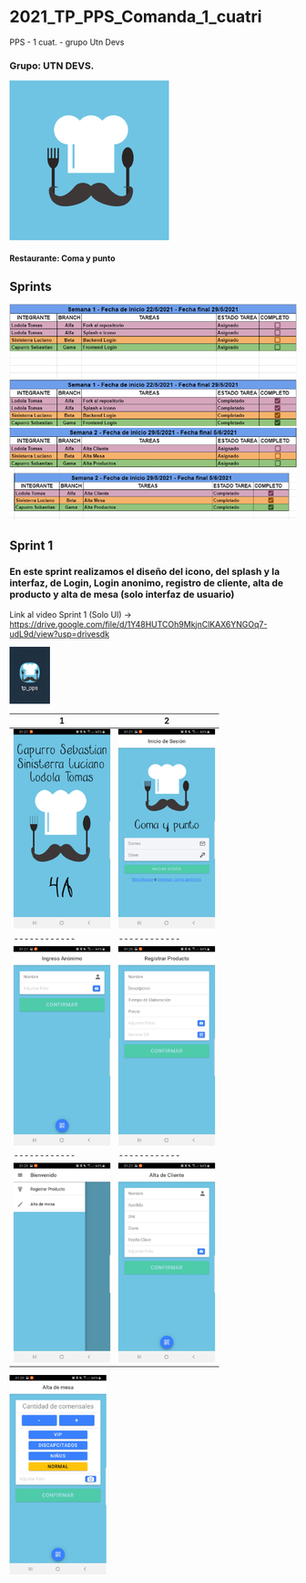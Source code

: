 # 2021_TP_PPS_Comanda_1_cuatri
PPS - 1 cuat. - grupo Utn Devs

### Grupo: UTN DEVS.

<img src="https://github.com/LodolaTomas/2021_TP_PPS_Comanda_1_cuatri/blob/main/assetsReadme/iconUnPocoMasChico.png?raw=true" height="280px">

#### Restaurante: Coma y punto

## Sprints

<img src="https://github.com/LodolaTomas/2021_TP_PPS_Comanda_1_cuatri/blob/main/assetsReadme/sprint1.png?raw=true">

<img src="https://github.com/LodolaTomas/2021_TP_PPS_Comanda_1_cuatri/blob/main/assetsReadme/sprint2.png?raw=true">

<img src="https://github.com/LodolaTomas/2021_TP_PPS_Comanda_1_cuatri/blob/main/assetsReadme/sprint2Com.png?raw=true">


## Sprint 1

### En este sprint realizamos el diseño del icono, del splash y la interfaz, de Login, Login anonimo, registro de cliente, alta de producto y alta de mesa  (solo interfaz de usuario) 

Link al video Sprint 1 (Solo UI) -> https://drive.google.com/file/d/1Y48HUTCOh9MkjnClKAX6YNGOq7-udL9d/view?usp=drivesdk


 <img src="https://github.com/LodolaTomas/2021_TP_PPS_Comanda_1_cuatri/blob/main/assetsReadme/sprint1/iconScreen.jpg?raw=true" height="100px"> 


1  	         | 2 
------------ | -------------
<img src="https://github.com/LodolaTomas/2021_TP_PPS_Comanda_1_cuatri/blob/main/assetsReadme/sprint1/screenSplash.jpg?raw=true" height="350px"> | <img src="https://github.com/LodolaTomas/2021_TP_PPS_Comanda_1_cuatri/blob/main/assetsReadme/sprint1/screenLogin.jpg?raw=true" height="350px"> 
 ------------ | ------------
<img src="https://github.com/LodolaTomas/2021_TP_PPS_Comanda_1_cuatri/blob/main/assetsReadme/sprint1/screenAnonimo.jpg?raw=true" height="350px"> |<img src="https://github.com/LodolaTomas/2021_TP_PPS_Comanda_1_cuatri/blob/main/assetsReadme/sprint1/screenAltaProd.jpg?raw=true.jpg?raw=true" height="350px">
 ------------ |------------ 
<img src="https://github.com/LodolaTomas/2021_TP_PPS_Comanda_1_cuatri/blob/main/assetsReadme/sprint1/screenMenuHome.jpg?raw=true.jpg?raw=true" height="350px"> | <img src="https://github.com/LodolaTomas/2021_TP_PPS_Comanda_1_cuatri/blob/main/assetsReadme/sprint1/screenAltaProducto.jpg?raw=true" height="350px"> 

<img src="https://github.com/LodolaTomas/2021_TP_PPS_Comanda_1_cuatri/blob/main/assetsReadme/sprint1/screenAltaMesa.jpg?raw=true" height="350px"> 

